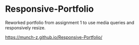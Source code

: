# Responsive-Portfolio


Reworked portfolio from assignment 1 to use media queries and responsively resize.

 https://munch-z.github.io/Responsive-Portfolio/
